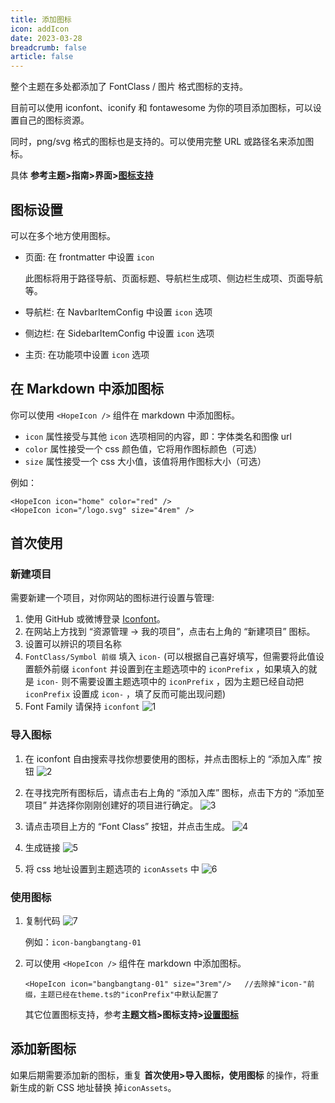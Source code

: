 ```yaml
---
title: 添加图标
icon: addIcon
date: 2023-03-28
breadcrumb: false
article: false
---
```


整个主题在多处都添加了 FontClass / 图片 格式图标的支持。

目前可以使用 iconfont、iconify 和 fontawesome 为你的项目添加图标，可以设置自己的图标资源。

同时，png/svg 格式的图标也是支持的。可以使用完整 URL 或路径名来添加图标。

具体 **参考主题>指南>界面>[图标支持](https://theme-hope.vuejs.press/zh/guide/interface/icon.html)**

## 图标设置

可以在多个地方使用图标。

- 页面: 在 frontmatter 中设置 `icon`

  此图标将用于路径导航、页面标题、导航栏生成项、侧边栏生成项、页面导航等。

- 导航栏: 在 NavbarItemConfig 中设置 `icon` 选项

- 侧边栏: 在 SidebarItemConfig 中设置 `icon` 选项

- 主页: 在功能项中设置 `icon` 选项

## 在 Markdown 中添加图标

你可以使用 `<HopeIcon />` 组件在 markdown 中添加图标。

- `icon` 属性接受与其他 `icon` 选项相同的内容，即：字体类名和图像 url
- `color` 属性接受一个 css 颜色值，它将用作图标颜色（可选）
- `size` 属性接受一个 css 大小值，该值将用作图标大小（可选）

例如：

```vue
<HopeIcon icon="home" color="red" />
<HopeIcon icon="/logo.svg" size="4rem" />
```

## 首次使用

### 新建项目

需要新建一个项目，对你网站的图标进行设置与管理:

1. 使用 GitHub 或微博登录 [Iconfont](https://www.iconfont.cn/)。
2. 在网站上方找到 “资源管理 → 我的项目”，点击右上角的 “新建项目” 图标。
3. 设置可以辨识的项目名称
4. `FontClass/Symbol 前缀` 填入 `icon-` (可以根据自己喜好填写，但需要将此值设置额外前缀 `iconfont` 并设置到在主题选项中的 `iconPrefix` ，如果填入的就是 `icon-` 则不需要设置主题选项中的 `iconPrefix` ，因为主题已经自动把 `iconPrefix` 设置成 `icon-` ，填了反而可能出现问题)
5. Font Family 请保持 `iconfont` 
   ![1](/blog/about/site/addIcon/1.png)

### 导入图标

1. 在 iconfont 自由搜索寻找你想要使用的图标，并点击图标上的 “添加入库” 按钮
   ![2](/blog/about/site/addIcon/2.png)

2. 在寻找完所有图标后，请点击右上角的 “添加入库” 图标，点击下方的 “添加至项目” 并选择你刚刚创建好的项目进行确定。
   ![3](/blog/about/site/addIcon/3.png)

3. 请点击项目上方的 “Font Class” 按钮，并点击生成。
   ![4](/blog/about/site/addIcon/4.png)

4. 生成链接
   ![5](/blog/about/site/addIcon/5.png)

5. 将 css 地址设置到主题选项的 `iconAssets` 中
   ![6](/blog/about/site/addIcon/6.png)

### 使用图标

1. 复制代码
   ![7](/blog/about/site/addIcon/7.png)

   例如：`icon-bangbangtang-01`

2. 可以使用 `<HopeIcon />` 组件在 markdown 中添加图标。

   ```vue
   <HopeIcon icon="bangbangtang-01" size="3rem"/>   //去除掉"icon-"前缀，主题已经在theme.ts的"iconPrefix"中默认配置了
   ```

   其它位置图标支持，参考**主题文档>图标支持>[设置图标](https://theme-hope.vuejs.press/zh/guide/interface/icon.html#%E8%AE%BE%E7%BD%AE%E5%9B%BE%E6%A0%87)**

## 添加新图标

如果后期需要添加新的图标，重复 **首次使用>导入图标，使用图标** 的操作，将重新生成的新 CSS 地址替换 掉`iconAssets`。